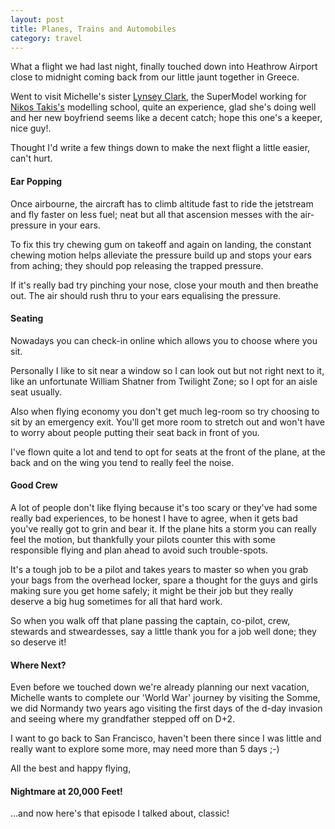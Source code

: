 ```yaml
---
layout: post
title: Planes, Trains and Automobiles
category: travel
---
```


What a flight we had last night, finally touched down into Heathrow Airport close to midnight coming back from our little jaunt together in Greece.  

Went to visit Michelle's sister [Lynsey Clark](http://www.modelstrainingstudio.com/), the SuperModel working for [Nikos Takis's](http://www.nikos-takis.com/) modelling school, quite an experience, glad she's doing well and her new boyfriend seems like a decent catch; hope this one's a keeper, nice guy!.

Thought I'd write a few things down to make the next flight a little easier, can't hurt.

#### Ear Popping

Once airbourne, the aircraft has to climb altitude fast to ride the jetstream and fly faster on less fuel; neat but all that ascension messes with the air-pressure in your ears.

To fix this try chewing gum on takeoff and again on landing, the constant chewing motion helps alleviate the pressure build up and stops your ears from aching; they should pop releasing the trapped pressure.

If it's really bad try pinching your nose, close your mouth and then breathe out.  The air should rush thru to your ears equalising the pressure.

#### Seating

Nowadays you can check-in online which allows you to  choose where you sit.

Personally I like to sit near a window so I can look out but not right next to it, like an unfortunate William Shatner from Twilight Zone; so I opt for an aisle seat usually.

Also when flying economy you don't get much leg-room so try choosing to sit by an emergency exit.  You'll get more room to stretch out and won't have to worry about people putting their seat back in front of you.

I've flown quite a lot and tend to opt for seats at the front of the plane, at the back and on the wing you tend to really feel the noise.

#### Good Crew

A lot of people don't like flying because it's too scary or they've had some really bad experiences, to be honest I have to agree, when it gets bad you've really got to grin and bear it.  If the plane hits a storm you can really feel the motion, but thankfully your pilots counter this with some responsible flying and plan ahead to avoid such trouble-spots.

It's a tough job to be a pilot and takes years to master so when you grab your bags from the overhead locker, spare a thought for the guys and girls making sure you get home safely; it might be their job but they really deserve a big hug sometimes for all that hard work.  

So when you walk off that plane passing the captain, co-pilot, crew, stewards and stweardesses, say a little thank you for a job well done; they so deserve it!

#### Where Next?

Even before we touched down we're already planning our next vacation, Michelle wants to complete our 'World War' journey by visiting the Somme, we did Normandy two years ago visiting the first days of the d-day invasion and seeing where my grandfather stepped off on D+2.

I want to go back to San Francisco, haven't been there since I was little and really want to explore some more, may need more than 5 days ;-)

All the best and happy flying,

#### Nightmare at 20,000 Feet!

...and now here's that episode I talked about, classic!

<object width="425" height="355"><param name="movie" value="http://www.youtube.com/v/Y0F97LHk4ZA&hl=en"></param><param name="wmode" value="transparent"></param><embed src="http://www.youtube.com/v/Y0F97LHk4ZA&hl=en" type="application/x-shockwave-flash" wmode="transparent" width="425" height="355"></embed></object>

<object width="425" height="355"><param name="movie" value="http://www.youtube.com/v/OFE-yMMWCvc&hl=en"></param><param name="wmode" value="transparent"></param><embed src="http://www.youtube.com/v/OFE-yMMWCvc&hl=en" type="application/x-shockwave-flash" wmode="transparent" width="425" height="355"></embed></object>

<object width="425" height="355"><param name="movie" value="http://www.youtube.com/v/IYTOzbRBphw&hl=en"></param><param name="wmode" value="transparent"></param><embed src="http://www.youtube.com/v/IYTOzbRBphw&hl=en" type="application/x-shockwave-flash" wmode="transparent" width="425" height="355"></embed></object>
